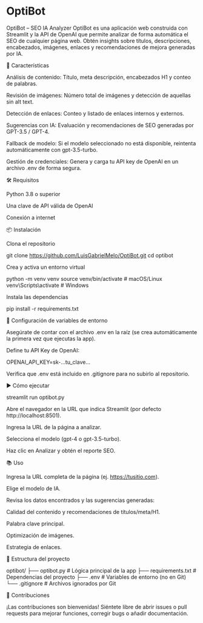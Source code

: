 # OptiBot
 OptiBot – SEO IA Analyzer
OptiBot es una aplicación web construida con Streamlit y la API de OpenAI que permite analizar de forma automática el SEO de cualquier página web. Obtén insights sobre títulos, descripciones, encabezados, imágenes, enlaces y recomendaciones de mejora generadas por IA.

🚀 Características

Análisis de contenido: Título, meta descripción, encabezados H1 y conteo de palabras.

Revisión de imágenes: Número total de imágenes y detección de aquellas sin alt text.

Detección de enlaces: Conteo y listado de enlaces internos y externos.

Sugerencias con IA: Evaluación y recomendaciones de SEO generadas por GPT-3.5 / GPT-4.

Fallback de modelo: Si el modelo seleccionado no está disponible, reintenta automáticamente con gpt-3.5-turbo.

Gestión de credenciales: Genera y carga tu API key de OpenAI en un archivo .env de forma segura.

🛠️ Requisitos

Python 3.8 o superior

Una clave de API válida de OpenAI

Conexión a internet

📦 Instalación

Clona el repositorio

git clone https://github.com/LuisGabrielMelo/OptiBot.git
cd optibot

Crea y activa un entorno virtual

python -m venv venv
source venv/bin/activate  # macOS/Linux
venv\Scripts\activate   # Windows

Instala las dependencias

pip install -r requirements.txt

🔑 Configuración de variables de entorno

Asegúrate de contar con el archivo .env en la raíz (se crea automáticamente la primera vez que ejecutas la app).

Define tu API Key de OpenAI:

OPENAI_API_KEY=sk-...tu_clave...

Verifica que .env está incluido en .gitignore para no subirlo al repositorio.

▶️ Cómo ejecutar

streamlit run optibot.py

Abre el navegador en la URL que indica Streamlit (por defecto http://localhost:8501).

Ingresa la URL de la página a analizar.

Selecciona el modelo (gpt-4 o gpt-3.5-turbo).

Haz clic en Analizar y obtén el reporte SEO.

📚 Uso

Ingresa la URL completa de la página (ej. https://tusitio.com).

Elige el modelo de IA.

Revisa los datos encontrados y las sugerencias generadas:

Calidad del contenido y recomendaciones de títulos/meta/H1.

Palabra clave principal.

Optimización de imágenes.

Estrategia de enlaces.

🧩 Estructura del proyecto

optibot/
├── optibot.py         # Lógica principal de la app
├── requirements.txt   # Dependencias del proyecto
├── .env               # Variables de entorno (no en Git)
└── .gitignore         # Archivos ignorados por Git

🤝 Contribuciones

¡Las contribuciones son bienvenidas! Siéntete libre de abrir issues o pull requests para mejorar funciones, corregir bugs o añadir documentación.

